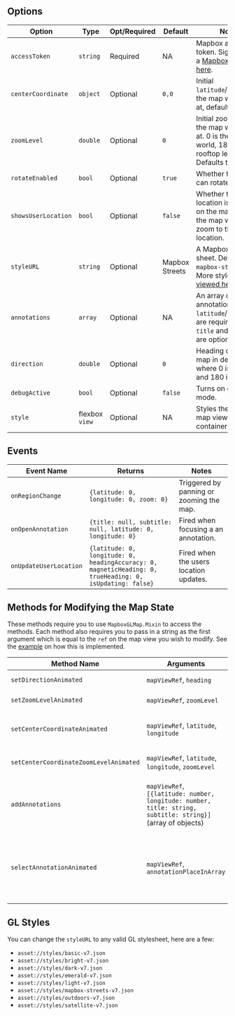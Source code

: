 ## Options

| Option | Type | Opt/Required | Default | Note |
|---|---|---|---|---|
| `accessToken` | `string` | Required | NA |Mapbox access token. Sign up for a [Mapbox account here](https://www.mapbox.com/signup).
| `centerCoordinate` | `object` | Optional | `0,0`| Initial `latitude`/`longitude` the map will load at, defaults to `0,0`.
| `zoomLevel` | `double` | Optional | `0` | Initial zoom level the map will load at. 0 is the entire world, 18 is rooftop level. Defaults to 0.
| `rotateEnabled` | `bool`  |  Optional | `true`  | Whether the map can rotate |
|`showsUserLocation` | `bool` | Optional | `false` | Whether the user's location is shown on the map. Note - the map will not zoom to their location.|
| `styleURL` | `string` | Optional | Mapbox Streets |  A Mapbox GL style sheet. Defaults to `mapbox-streets`. More styles [can be viewed here](https://www.mapbox.com/mapbox-gl-styles).
| `annotations` | `array` | Optional | NA |  An array of annotation objects. `latitude`/`longitude` are required, both `title` and `subtitle` are optional.
| `direction`  | `double` | Optional | `0` | Heading of the map in degrees where 0 is north and 180 is south |
| `debugActive`  | `bool` | Optional | `false` | Turns on debug mode. |
| `style`  | flexbox `view` | Optional | NA | Styles the actual map view container |

## Events

| Event Name | Returns | Notes
|---|---|---|
| `onRegionChange` | `{latitude: 0, longitude: 0, zoom: 0}` | Triggered by panning or zooming the map.
| `onOpenAnnotation` | `{title: null, subtitle: null, latitude: 0, longitude: 0}` | Fired when focusing a an annotation.
| `onUpdateUserLocation` | `{latitude: 0, longitude: 0, headingAccuracy: 0, magneticHeading: 0, trueHeading: 0, isUpdating: false}` | Fired when the users location updates.

## Methods for Modifying the Map State

These methods require you to use `MapboxGLMap.Mixin` to access the methods. Each method also requires you to pass in a string as the first argument which is equal to the `ref` on the map view you wish to modify. See the [example](https://github.com/bsudekum/react-native-mapbox-gl/blob/master/example.md) on how this is implemented.

| Method Name | Arguments | Notes
|---|---|---|
| `setDirectionAnimated` | `mapViewRef`, `heading` | Rotates the map to a new heading
| `setZoomLevelAnimated` | `mapViewRef`, `zoomLevel` | Zooms the map to a new zoom level
| `setCenterCoordinateAnimated` | `mapViewRef`, `latitude`, `longitude` | Moves the map to a new coordinate. Note, the zoom level stay at the current zoom level
| `setCenterCoordinateZoomLevelAnimated` | `mapViewRef`, `latitude`, `longitude`, `zoomLevel` | Moves the map to a new coordinate and zoom level
| `addAnnotations` | `mapViewRef`, `[{latitude: number, longitude: number, title: string, subtitle: string}]` (array of objects) | Adds an annotation to the map without redrawing the map. Note, this will remove all previous annotations from the map.
| `selectAnnotationAnimated` | `mapViewRef`, `annotationPlaceInArray` | Open the callout of the selected annotation. This method works with the current annotations on the map. `annotationPlaceInArray` starts at 0 and refers to the first annotation.

## GL Styles

You can change the `styleURL` to any valid GL stylesheet, here are a few:

* `asset://styles/basic-v7.json`
* `asset://styles/bright-v7.json`
* `asset://styles/dark-v7.json`
* `asset://styles/emerald-v7.json`
* `asset://styles/light-v7.json`
* `asset://styles/mapbox-streets-v7.json`
* `asset://styles/outdoors-v7.json`
* `asset://styles/satellite-v7.json`
